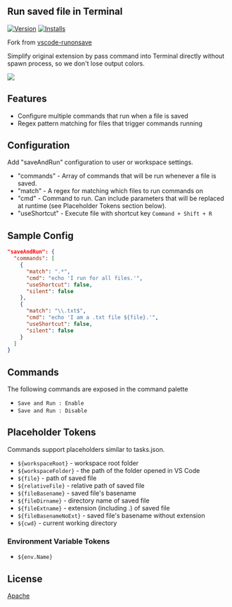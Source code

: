## Run saved file in Terminal

[![Version](https://vsmarketplacebadge.apphb.com/version/wk-j.save-and-run.svg)](https://marketplace.visualstudio.com/items?itemName=wk-j.save-and-run) [![Installs](https://vsmarketplacebadge.apphb.com/installs-short/wk-j.save-and-run.svg)](https://marketplace.visualstudio.com/items?itemName=wk-j.save-and-run)

Fork from [vscode-runonsave](https://github.com/emeraldwalk/vscode-runonsave)

Simplify original extension by pass command into Terminal directly without spawn process, so we don't lose output colors.

![](https://github.com/wk-j/vscode-save-and-run/raw/master/images/save-and-run.png)

## Features

- Configure multiple commands that run when a file is saved
- Regex pattern matching for files that trigger commands running

## Configuration

Add "saveAndRun" configuration to user or workspace settings.

- "commands" - Array of commands that will be run whenever a file is saved.
- "match" - A regex for matching which files to run commands on
- "cmd" - Command to run. Can include parameters that will be replaced at runtime (see Placeholder Tokens section below).
- "useShortcut" - Execute file with shortcut key `Command + Shift + R`

## Sample Config

```json
"saveAndRun": {
  "commands": [
    {
      "match": ".*",
      "cmd": "echo 'I run for all files.'",
      "useShortcut": false,
      "silent": false
    },
    {
      "match": "\\.txt$",
      "cmd": "echo 'I am a .txt file ${file}.'",
      "useShortcut": false,
      "silent": false
    }
  ]
}
```

## Commands

The following commands are exposed in the command palette

- `Save and Run : Enable`
- `Save and Run : Disable`

## Placeholder Tokens

Commands support placeholders similar to tasks.json.

- `${workspaceRoot}` - workspace root folder
- `${workspaceFolder}` - the path of the folder opened in VS Code
- `${file}` - path of saved file
- `${relativeFile}` - relative path of saved file
- `${fileBasename}` -  saved file's basename
- `${fileDirname}` - directory name of saved file
- `${fileExtname}` - extension (including .) of saved file
- `${fileBasenameNoExt}` - saved file's basename without extension
- `${cwd}` - current working directory

### Environment Variable Tokens

- `${env.Name}`

## License

[Apache](https://github.com/wk-j/vscode-save-and-run/blob/master/LICENSE)
